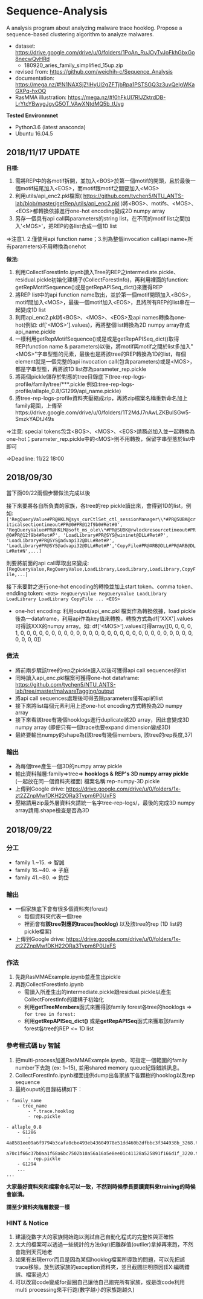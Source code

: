 # Sequence-Analysis
A analysis program about analyzing malware trace hooklog.
Propose a sequence-based clustering algorithm to analyze malwares.

- dataset: https://drive.google.com/drive/u/0/folders/1PoAn_RuJOyTvJoFkhGbxGo8necwQvHRd
  - 180920_aries_family_simplified_15up.zip
- revised from: https://github.com/weichih-c/Sequence_Analysis
- documentation: https://mega.nz/#!N1NAXSjZ!lHyUl2gZFTjbRpa1PSTSGQ3z3uvQelgWKaGXPq-hxOQ
- RasMMA illustration: https://mega.nz/#!0hFkUI7R!JZktrdDB-LrYtcYBwygJgvG5OT_VAwXNtdMQ5b_tUvg

**Tested Environmnet**
* Python3.6 (latest anaconda)
* Ubuntu 16.04.5


## 2018/11/17 UPDATE ##
**目標:** 

1. 需將REP中的各motif拆開，並加入\<BOS\>於第一個motif的開頭，且於最後一個motif結尾加入\<EOS\>，而motif跟motif之間要加入\<MOS\>
2. 利用utils/api_enc2.pkl檔案( https://github.com/tychen5/NTU_ANTS-lab/blob/master/getRep/utils/api_enc2.pkl )將\<BOS\>、motifs、\<MOS\>、\<EOS\>都轉換依據進行one-hot encoding變成2D numpy array
3. 另存一個具有api call與parameters的string list，在不同的motif list之間加入'\<MOS\>'，把REP的各list合成一個1D list
  
=>注意1. 2.僅使用api function name；3.則為整個invocation call(api name+所有parameters)不用轉換為onehot

**做法:**

1. 利用CollectForestInfo.ipynb讀入Tree的REP之intermediate.pickle、residual.pickle初始化建構子(CollectForestInfo)，再利用裡面的function: getRepMotifSequence()或是getRepAPISeq_dict()來獲得REP
2. 將REP list中的api function name取出，並於第一個motif開頭加入\<BOS\>，motif間加入\<MOS\>，最後一個motif加入\<EOS\>，且將所有REP的list串在一起變成1D list
3. 利用api_enc2.pkl將\<BOS\>、\<MOS\>、\<EOS\>及api names轉換為one-hot(例如: df['\<MOS\>'].values)，再將整個list轉換為2D numpy array存成api_name.pickle
4. 一樣利用getRepMotifSequence()或是或是getRepAPISeq_dict()取得REP(function name & parameters)以後，將motif與motif之間於list多加入\"\<MOS\>\"字串型態的元素，最後也是將該tree的REP轉換為1D的list，每個element就是一個完整的api invocation call(包含parameters)或是\<MOS\>，都是字串型態，再將該1D list存為parameter_rep.pickle
5. 將兩個pickle儲存於對應的tree目錄底下(tree-rep-logs-profile/family/tree/***.pickle 例如:tree-rep-logs-profile/allaple_0.8/G1299/api_name.pickle)
6. 將tree-rep-logs-profile資料夾壓縮成zip，再將zip檔案名稱重新命名加上family範圍，上傳至https://drive.google.com/drive/u/0/folders/1T2MdJ7nAwLZKBuISGw5-SmzkYADtJ49s
  
=>注意: special tokens包含\<BOS\>、\<MOS\>、\<EOS\>請務必加入並一起轉換為one-hot；parameter_rep.pickle中的\<MOS\>則不用轉換，保留字串型態於list中即可

=>Deadline: 11/22 18:00

## 2018/09/30 ##
當下面09/22兩個步驟做法完成以後

接下來要將各自所負責的家族，各tree的rep pickle讀出來，會得到1D的list，例如: `['RegQueryValue#PR@HKLM@sys_curCtlSet_ctl_sessionManager\\*#PR@SUBK@criticalsectiontimeout#PR@0#PR@12f9b0#Ret#0',
  'RegQueryValue#PR@HKLM@soft_ms_ole\\*#PR@SUBK@rwlockresourcetimeout#PR@0#PR@12f9b4#Ret#P',
  'LoadLibrary#PR@SYS@wininet@DLL#Ret#P',
  'LoadLibrary#PR@SYS@advapi32@DLL#Ret#P',
  'LoadLibrary#PR@SYS@advapi32@DLL#Ret#P','CopyFile#PR@ARB@DLL#PR@ARB@DLL#Ret#N',...]`

則要將前面的api call萃取出來變成: `[RegQueryValue,RegQueryValue,LoadLibrary,LoadLibrary,LoadLibrary,CopyFile,...]`

接下來要對之進行one-hot encoding的轉換並加上start token、comma token、endding token: `<BOS> RegQueryValue RegQueryValue LoadLibrary LoadLibrary LoadLibrary CopyFile ... <EOS>`
   - one-hot encoding: 利用output/api_enc.pkl 檔案作為轉換依據，load pickle後為一dataframe，利用api作為key值來轉換，轉換方式為df['XXX'].values可得該XXX的numpy array。如: df['\<MOS\>'].values可得array([0, 0, 0, 0, 1, 0, 0, 0, 0, 0, 0, 0, 0, 0, 0, 0, 0, 0, 0, 0, 0, 0, 0, 0, 0, 0, 0, 0, 0, 0, 0, 0, 0, 0, 0, 0, 0])
   
### 做法 ###
* 將前兩步驟該tree的rep之pickle讀入以後可獲得api call sequences的list
* 同時讀入api_enc.pkl檔案可獲得one-hot dataframe: https://github.com/tychen5/NTU_ANTS-lab/tree/master/malwareTagging/output
* 將api call sequences處理後可得去除parameters僅有api的list
* 接下來將list每個元素利用上述one-hot encoding方式轉換為2D numpy array
* 接下來看該tree有幾個hooklogs進行duplicate該2D array，因此會變成3D numpy array (即便只有一個trace也要expand dimension變成3D)
* 最終要輸出numpy的shape為(該tree有幾個members, 該tree的rep長度,37)

### 輸出 ###
* 為每個tree產生一個3D的numpy array pickle
* 輸出資料階層:family=>tree=> **hooklogs & REP's 3D numpy array pickle** (一起放在同一個資料夾裡面) 檔案名稱:rep-numpy-3D.pickle
* 上傳到Google drive: https://drive.google.com/drive/u/0/folders/1x-zt2ZZnpMwfDKH22ORa3Tvpm6P0UxFS
* 壓縮請用zip最外層資料夾請統一名字tree-rep-logs/，最後的完成3D numpy array請用.shape檢查是否為3D


## 2018/09/22 ##
### 分工 ###
* family 1.~15. => 智誠
* family 16.~40. => 子庭
* family 41.~80. => 鈞岱

### 輸出 ###
* 一個家族底下會有很多個資料夾(forest)
  * 每個資料夾代表一個tree
   * 裡面會有**該tree對應的traces(hooklog)** 以及該tree的rep (1D list的pickle檔案)
* 上傳到Google drive: https://drive.google.com/drive/u/0/folders/1x-zt2ZZnpMwfDKH22ORa3Tvpm6P0UxFS
   
### 作法 ###
1. 先跑RasMMAExample.ipynb並產生出pickle
2. 再跑CollectForestInfo.ipynb
    * 需讀入所產生出的intermediate.pickle跟residual.pickle以產生CollectForestInfo的建構子初始化
    * 利用**getTreeMembers**函式來獲得該family forest各tree的hooklogs => `for tree in forest:`
    * 利用**getRepAPISeq_dict()** 或是**getRepAPISeq**函式來獲取該family forest各tree的REP <= 1D list
    
### 參考程式碼 by 智誠
1. 把multi-process加進RasMMAExample.ipynb，可指定一個範圍的family number下去跑 (ex: 1~15), 並用shared memory queue紀錄錯誤訊息。
2. CollectForestInfo.ipynb裡面提供dump出各家族下各顆樹的hooklog以及rep sequence
3. 最終ouput的目錄結構如下：
```
- family_name
    - tree_name
        - *.trace.hooklog
        - rep.pickle

- allaple_0.8
    - G1286
        - 4a8581ee09a6f9794b3cafa0cbe493eb43604978e51dd460b2dfbbc3f344938b_3268.trace.hooklog
        - a70c1f66c37b0aa1f68a6bc7502b10a56a16a5e8ee01c41128a525891f166d1f_3220.trace.hooklog
        - rep.pickle
    - G1294
    ...
...
```

**大家最好資料夾和檔案命名可以一致，不然到時候學長要讀資料來training的時候會崩潰。**

**請至少資料夾階層數要一樣**
    
### HINT & Notice ###
1. 建議從數字大的家族開始跑以測試自己自動化程式的完整性與正確性
2. 太大的檔案可以透過一些統計的方法(iqr)把離群值(outlier)拿掉再來跑，不然會跑到天荒地老
3. 如果有出現error而且是因為某個hooklog檔案所導致的問題，可以先把該trace移除，放到該家族的exception資料夾，並且截圖註明原因(EX:編碼錯誤、檔案過大)
4. 可以改寫code變成for迴圈自己讓他自己跑完所有家族，或是改code利用multi processing來平行跑(數字越小的家族跑越久)



